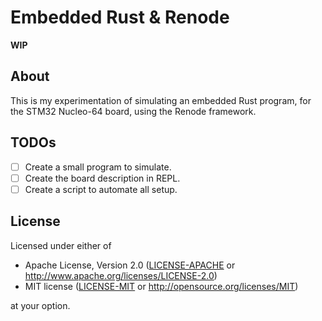 # Embedded Rust & Renode

__WIP__

## About
This is my experimentation of simulating an embedded Rust program, for
the STM32 Nucleo-64 board, using the Renode framework.

## TODOs
- [ ] Create a small program to simulate.
- [ ] Create the board description in REPL.
- [ ] Create a script to automate all setup.

## License

Licensed under either of

- Apache License, Version 2.0 ([LICENSE-APACHE](LICENSE-APACHE) or
  http://www.apache.org/licenses/LICENSE-2.0)
- MIT license ([LICENSE-MIT](LICENSE-MIT) or http://opensource.org/licenses/MIT)

at your option.
